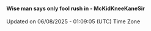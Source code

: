 #### Wise man says only fool rush in - McKidKneeKaneSir
Updated on 06/08/2025 - 01:09:05 (UTC) Time Zone
